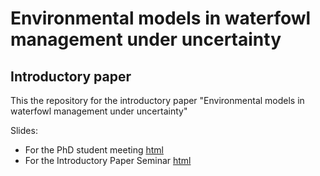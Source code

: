 
# Environmental models in waterfowl management under uncertainty
## Introductory paper

<!-- badges: start -->
<!-- badges: end -->

This the repository for the introductory paper "Environmental models in waterfowl management under uncertainty"

Slides:
  - For the PhD student meeting [html](https://dmi3kno.github.io/LU-intropaper/intro-paper-AM.html)
  - For the Introductory Paper Seminar [html](https://dmi3kno.github.io/LU-intropaper/index.html)
